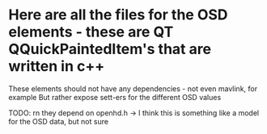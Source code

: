 # Here are all the files for the OSD elements - these are QT QQuickPaintedItem's that are written in c++

These elements should not have any dependencies - not even mavlink, for example
But rather expose sett-ers for the different OSD values

TODO: rn they depend on openhd.h -> I think this is something like a model for the OSD data, but not sure
